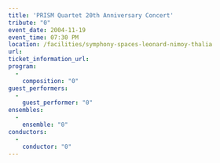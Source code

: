 ```yaml
---
title: 'PRISM Quartet 20th Anniversary Concert'
tribute: "0"
event_date: 2004-11-19
event_time: 07:30 PM
location: /facilities/symphony-spaces-leonard-nimoy-thalia
url: 
ticket_information_url: 
program: 
  -
    composition: "0"
guest_performers: 
  -
    guest_performer: "0"
ensembles: 
  -
    ensemble: "0"
conductors: 
  -
    conductor: "0"
---
```

